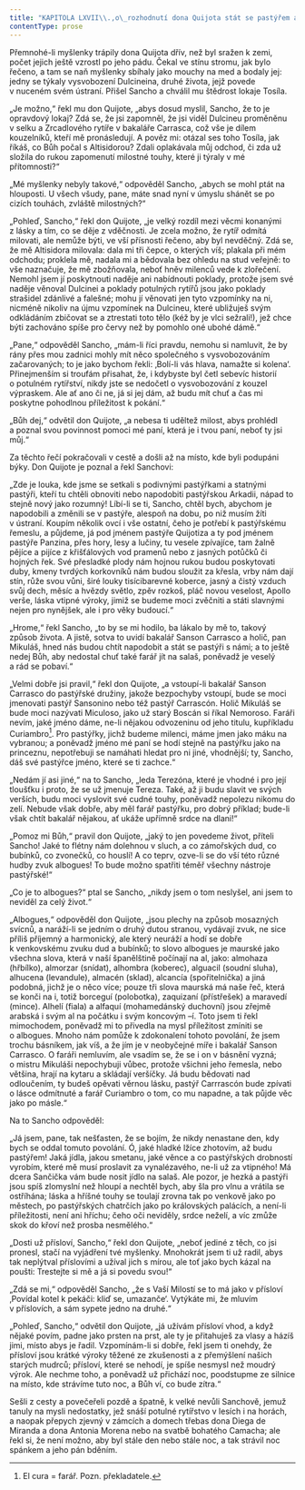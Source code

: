 ```yaml
---
title: "KAPITOLA LXVII\\.,o\_rozhodnutí dona Quijota stát se pastýřem a\_vést život venkovský, dokud neuplyne slíbený rok, a\_o\_jiných příhodách opravdu radostných a\_výborných\\."
contentType: prose
---
```


<section>

Přemnohé-li myšlenky trápily dona Quijota dřív, než byl sražen k zemi, počet jejich ještě vzrostl po jeho pádu. Čekal ve stínu stromu, jak bylo řečeno, a tam se naň myšlenky sbíhaly jako mouchy na med a bodaly jej: jedny se týkaly vysvobození Dulcineina, druhé života, jejž povede v nuceném svém ústraní. Přišel Sancho a chválil mu štědrost lokaje Tosíla.

„Je možno,“ řekl mu don Quijote, „abys dosud myslil, Sancho, že to je opravdový lokaj? Zdá se, že jsi zapomněl, že jsi viděl Dulcineu proměněnu v selku a Zrcadlového rytíře v bakaláře Carrasca, což vše je dílem kouzelníků, kteří mě pronásledují. A pověz mi: otázal ses toho Tosíla, jak říkáš, co Bůh počal s Altisidorou? Zdali oplakávala můj odchod, či zda už složila do rukou zapomenutí milostné touhy, které ji týraly v mé přítomnosti?“

„Mé myšlenky nebyly takové,“ odpověděl Sancho, „abych se mohl ptát na hlouposti. U všech všudy, pane, máte snad nyní v úmyslu shánět se po cizích touhách, zvláště milostných?“

„Pohleď, Sancho,“ řekl don Quijote, „je velký rozdíl mezi věcmi konanými z lásky a tím, co se děje z vděčnosti. Je zcela možno, že rytíř odmítá milovati, ale nemůže býti, ve vší přísnosti řečeno, aby byl nevděčný. Zdá se, že mě Altisidora milovala: dala mi tři čepce, o kterých víš; plakala při mém odchodu; proklela mě, nadala mi a bědovala bez ohledu na stud veřejně: to vše naznačuje, že mě zbožňovala, neboť hněv milenců vede k zlořečení. Nemohl jsem jí poskytnouti naděje ani nabídnouti poklady, protože jsem své naděje věnoval Dulcinei a poklady potulných rytířů jsou jako poklady strašidel zdánlivé a falešné; mohu jí věnovati jen tyto vzpomínky na ni, nicméně nikoliv na újmu vzpomínek na Dulcineu, které ubližuješ svým odkládáním zbičovat se a ztrestati toto tělo (kéž by je vlci sežrali!), jež chce býti zachováno spíše pro červy než by pomohlo oné ubohé dámě.“

„Pane,“ odpověděl Sancho, „mám-li říci pravdu, nemohu si namluvit, že by rány přes mou zadnici mohly mít něco společného s vysvobozováním začarovaných; to je jako bychom řekli: ‚Bolí-li vás hlava, namažte si kolena‘. Přinejmenším si troufám přisahat, že, i kdybyste byl četl sebevíc historií o potulném rytířství, nikdy jste se nedočetl o vysvobozování z kouzel výpraskem. Ale ať ano či ne, já si jej dám, až budu mít chuť a čas mi poskytne pohodlnou příležitost k pokání.“

„Bůh dej,“ odvětil don Quijote, „a nebesa ti uděltež milost, abys prohlédl a poznal svou povinnost pomoci mé paní, která je i tvou paní, neboť ty jsi můj.“

Za těchto řečí pokračovali v cestě a došli až na místo, kde byli podupáni býky. Don Quijote je poznal a řekl Sanchovi:

„Zde je louka, kde jsme se setkali s podivnými pastýřkami a statnými pastýři, kteří tu chtěli obnoviti nebo napodobiti pastýřskou Arkadii, nápad to stejně nový jako rozumný! Líbí-li se ti, Sancho, chtěl bych, abychom je napodobili a změnili se v pastýře, alespoň na dobu, po niž musím žíti v ústraní. Koupím několik ovcí i vše ostatní, čeho je potřebí k pastýřskému řemeslu, a půjdeme, já pod jménem pastýře Quijotiza a ty pod jménem pastýře Panzina, přes hory, lesy a lučiny, tu vesele zpívajíce, tam žalně pějíce a pijíce z křišťálových vod pramenů nebo z jasných potůčků či hojných řek. Své přesladké plody nám hojnou rukou budou poskytovati duby, kmeny tvrdých korkovníků nám budou sloužit za křesla, vrby nám dají stín, růže svou vůni, širé louky tisícibarevné koberce, jasný a čistý vzduch svůj dech, měsíc a hvězdy světlo, zpěv rozkoš, pláč novou veselost, Apollo verše, láska vtipné výroky, jimiž se budeme moci zvěčniti a státi slavnými nejen pro nynějšek, ale i pro věky budoucí.“

„Hrome,“ řekl Sancho, „to by se mi hodilo, ba lákalo by mě to, takový způsob života. A jistě, sotva to uvidí bakalář Sanson Carrasco a holič, pan Mikuláš, hned nás budou chtít napodobit a stát se pastýři s námi; a to ještě nedej Bůh, aby nedostal chuť také farář jít na salaš, poněvadž je veselý a rád se pobaví.“

„Velmi dobře jsi pravil,“ řekl don Quijote, „a vstoupí-li bakalář Sanson Carrasco do pastýřské družiny, jakože bezpochyby vstoupí, bude se moci jmenovati pastýř Sansonino nebo též pastýř Carrascón. Holič Mikuláš se bude moci nazývati Miculoso, jako už starý Boscán si říkal Nemoroso. Faráři nevím, jaké jméno dáme, ne-li nějakou odvozeninu od jeho titulu, kupříkladu Curiambro[^12]. Pro pastýřky, jichž budeme milenci, máme jmen jako máku na vybranou; a poněvadž jméno mé paní se hodí stejně na pastýřku jako na princeznu, nepotřebuji se namáhati hledat pro ni jiné, vhodnější; ty, Sancho, dáš své pastýřce jméno, které se ti zachce.“

„Nedám jí asi jiné,“ na to Sancho, „leda Terezóna, které je vhodné i pro její tloušťku i proto, že se už jmenuje Tereza. Také, až ji budu slavit ve svých verších, budu moci vyslovit své cudné touhy, poněvadž nepolezu nikomu do zelí. Nebude však dobře, aby měl farář pastýřku, pro dobrý příklad; bude-li však chtít bakalář nějakou, ať ukáže upřímně srdce na dlani!“

„Pomoz mi Bůh,“ pravil don Quijote, „jaký to jen povedeme život, příteli Sancho! Jaké to flétny nám dolehnou v sluch, a co zámořských dud, co bubínků, co zvonečků, co houslí! A co teprv, ozve-li se do vší této různé hudby zvuk albogues! To bude možno spatřiti téměř všechny nástroje pastýřské!“

„Co je to albogues?“ ptal se Sancho, „nikdy jsem o tom neslyšel, ani jsem to neviděl za celý život.“

„Albogues,“ odpověděl don Quijote, „jsou plechy na způsob mosazných svícnů, a naráží-li se jedním o druhý dutou stranou, vydávají zvuk, ne sice příliš příjemný a harmonický, ale který neuráží a hodí se dobře k venkovskému zvuku dud a bubínků; to slovo albogues je maurské jako všechna slova, která v naší španělštině počínají na al, jako: almohaza (hřbílko), almorzar (snídat), alhombra (koberec), alguacil (soudní sluha), alhucena (levandule), almacén (sklad), alcancía (spořitelnička) a jiná podobná, jichž je o něco více; pouze tři slova maurská má naše řeč, která se konči na i, totiž borceguí (polobotka), zaquizaní (přístřešek) a maravedí (mince). Alhelí (fiala) a alfaquí (mohamedánský duchovní) jsou zřejmě arabská i svým al na počátku i svým koncovým –í. Toto jsem ti řekl mimochodem, poněvadž mi to přivedla na mysl příležitost zmíniti se o albogues. Mnoho nám pomůže k zdokonalení tohoto povolání, že jsem trochu básníkem, jak víš, a že jím je v neobyčejné míře i bakalář Sanson Carrasco. O faráři nemluvím, ale vsadím se, že se i on v básnění vyzná; o mistru Mikuláši nepochybuji vůbec, protože všichni jeho řemesla, nebo většina, hrají na kytaru a skládají veršíčky. Já budu bědovati nad odloučením, ty budeš opěvati věrnou lásku, pastýř Carrrascón bude zpívati o lásce odmítnuté a farář Curiambro o tom, co mu napadne, a tak půjde věc jako po másle.“

Na to Sancho odpověděl:

„Já jsem, pane, tak nešťasten, že se bojím, že nikdy nenastane den, kdy bych se oddal tomuto povolání. Ó, jaké hladké lžíce zhotovím, až budu pastýřem! Jaká jídla, jakou smetanu, jaké věnce a co pastýřských drobností vyrobím, které mě musí proslavit za vynalézavého, ne-li už za vtipného! Má dcera Sančička vám bude nosit jídlo na salaš. Ale pozor, je hezká a pastýři jsou spíš zlomyslní než hloupí a nechtěl bych, aby šla pro vlnu a vrátila se ostříhána; láska a hříšné touhy se toulají zrovna tak po venkově jako po městech, po pastýřských chatrčích jako po královských palácích, a není-li příležitosti, není ani hříchu; čeho oči neviděly, srdce neželí, a víc zmůže skok do křoví než prosba nesmělého.“

„Dosti už přísloví, Sancho,“ řekl don Quijote, „neboť jediné z těch, co jsi pronesl, stačí na vyjádření tvé myšlenky. Mnohokrát jsem ti už radil, abys tak neplýtval příslovími a užíval jich s mírou, ale toť jako bych kázal na poušti: Trestejte si mě a já si povedu svou!“

„Zdá se mi,“ odpověděl Sancho, „že s Vaší Milostí se to má jako v přísloví ‚Povídal kotel k pekáči: kliď se, umazanče‘. Vytýkáte mi, že mluvím v příslovích, a sám sypete jedno na druhé.“

„Pohleď, Sancho,“ odvětil don Quijote, „já užívám přísloví vhod, a když nějaké povím, padne jako prsten na prst, ale ty je přitahuješ za vlasy a házíš jimi, místo abys je řadil. Vzpomínám-li si dobře, řekl jsem ti onehdy, že přísloví jsou krátké výroky těžené ze zkušenosti a z přemýšlení našich starých mudrců; přísloví, které se nehodí, je spíše nesmysl než moudrý výrok. Ale nechme toho, a poněvadž už přichází noc, poodstupme ze silnice na místo, kde strávíme tuto noc, a Bůh ví, co bude zítra.“

Sešli z cesty a povečeřeli pozdě a špatně, k velké nevůli Sanchově, jemuž tanuly na mysli nedostatky, jež snáší potulné rytířstvo v lesích i na horách, a naopak přepych zjevný v zámcích a domech třebas dona Diega de Miranda a dona Antonia Morena nebo na svatbě bohatého Camacha; ale řekl si, že není možno, aby byl stále den nebo stále noc, a tak strávil noc spánkem a jeho pán bděním.

[^12]: El cura = farář. Pozn. překladatele.

</section>

